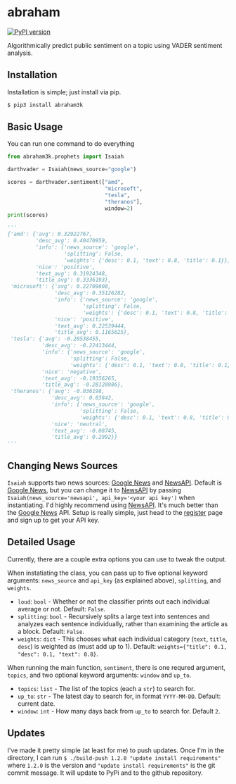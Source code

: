 # abraham

[![PyPI version](https://badge.fury.io/py/abraham3k.svg)](https://badge.fury.io/py/abraham3k)

Algorithmically predict public sentiment on a topic using VADER sentiment analysis.

## Installation

Installation is simple; just install via pip.

```bash
$ pip3 install abraham3k
```

## Basic Usage

You can run one command to do everything

```python
from abraham3k.prophets import Isaiah

darthvader = Isaiah(news_source="google") 

scores = darthvader.sentiment(["amd", 
                               "microsoft", 
                               "tesla", 
                               "theranos"], 
                               window=2)
print(scores)

'''
{'amd': {'avg': 0.32922767,
         'desc_avg': 0.40470959,
         'info': {'news_source': 'google',
                  'splitting': False,
                  'weights': {'desc': 0.1, 'text': 0.8, 'title': 0.1}},
         'nice': 'positive',
         'text_avg': 0.31924348,
         'title_avg': 0.3336193},
 'microsoft': {'avg': 0.22709808,
               'desc_avg': 0.35126282,
               'info': {'news_source': 'google',
                        'splitting': False,
                        'weights': {'desc': 0.1, 'text': 0.8, 'title': 0.1}},
               'nice': 'positive',
               'text_avg': 0.22539444,
               'title_avg': 0.1165625},
 'tesla': {'avg': -0.20538455,
           'desc_avg': -0.22413444,
           'info': {'news_source': 'google',
                    'splitting': False,
                    'weights': {'desc': 0.1, 'text': 0.8, 'title': 0.1}},
           'nice': 'negative',
           'text_avg': -0.19356265,
           'title_avg': -0.28120986},
 'theranos': {'avg': -0.036198,
              'desc_avg': 0.03842,
              'info': {'news_source': 'google',
                       'splitting': False,
                       'weights': {'desc': 0.1, 'text': 0.8, 'title': 0.1}},
              'nice': 'neutral',
              'text_avg': -0.08745,
              'title_avg': 0.2992}}
'''
```

## Changing News Sources

`Isaiah` supports two news sources: [Google News](https://news.google.com/) and [NewsAPI](https://newsapi.org/). Default is [Google News](https://news.google.com/), but you can change it to [NewsAPI](https://newsapi.org/) by passing `Isaiah(news_source='newsapi', api_key='<your api key')` when instantiating. I'd highly recommend using [NewsAPI](https://newsapi.org/). It's much better than the [Google News](https://news.google.com/) API. Setup is really simple, just head to the [register](https://newsapi.org/register) page and sign up to get your API key.

## Detailed Usage

Currently, there are a couple extra options you can use to tweak the output.

When instatiating the class, you can pass up to five optional keyword arguments: `news_source` and `api_key` (as explained above), `splitting`, and `weights`.

* `loud`: `bool` - Whether or not the classifier prints out each individual average or not. Default: `False`.
* `splitting`: `bool` - Recursively splits a large text into sentences and analyzes each sentence individually, rather than examining the article as a block. Default: `False`.
* `weights`: `dict` - This chooses what each individual category (`text`, `title`, `desc`) is weighted as (must add up to 1). Default: `weights={"title": 0.1, "desc": 0.1, "text": 0.8}`.

When running the main function, `sentiment`, there is one requred argument, `topics`, and two optional keyword arguments: `window` and `up_to`.

* `topics`: `list` - The list of the topics (each a `str`) to search for.
* `up_to`: `str` - The latest day to search for, in format `YYYY-MM-DD`. Default: current date.
* `window`: `int` - How many days back from `up_to` to search for. Default `2`.

## Updates

I've made it pretty simple (at least for me) to push updates. Once I'm in the directory, I can run `$ ./build-push 1.2.0 "update install requirements"` where `1.2.0` is the version and `"update install requirements"` is the git commit message. It will update to PyPi and to the github repository.

